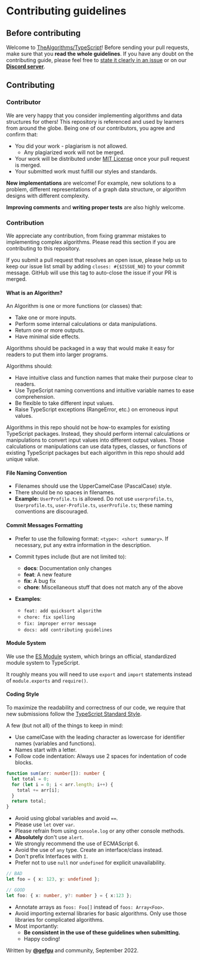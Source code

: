 # Contributing guidelines

## Before contributing

Welcome to [TheAlgorithms/TypeScript](https://github.com/TheAlgorithms/TypeScript)! Before sending your pull requests,
make sure that you **read the whole guidelines**. If you have any doubt on the contributing guide, please feel free to
[state it clearly in an issue](https://github.com/TheAlgorithms/TypeScript/issues/new) or on our [**Discord server**](https://discord.gg/c7MnfGFGa6).

## Contributing

### Contributor

We are very happy that you consider implementing algorithms and data structures for others! This repository is
referenced and used by learners from around the globe. Being one of our contributors, you agree and confirm that:

- You did your work - plagiarism is not allowed.
  - Any plagiarized work will not be merged.
- Your work will be distributed under [MIT License](LICENSE) once your pull request is merged.
- Your submitted work must fulfill our styles and standards.

**New implementations** are welcome! For example, new solutions to a problem, different representations of a graph data
structure, or algorithm designs with different complexity.

**Improving comments** and **writing proper tests** are also highly welcome.

### Contribution

We appreciate any contribution, from fixing grammar mistakes to implementing complex algorithms. Please read this
section if you are contributing to this repository.

If you submit a pull request that resolves an open issue, please help us to keep our issue list small by adding
`closes: #{$ISSUE_NO}` to your commit message. GitHub will use this tag to auto-close the issue if your PR is merged.

#### What is an Algorithm?

An Algorithm is one or more functions (or classes) that:

- Take one or more inputs.
- Perform some internal calculations or data manipulations.
- Return one or more outputs.
- Have minimal side effects.

Algorithms should be packaged in a way that would make it easy for readers to put them into larger programs.

Algorithms should:

- Have intuitive class and function names that make their purpose clear to readers.
- Use TypeScript naming conventions and intuitive variable names to ease comprehension.
- Be flexible to take different input values.
- Raise TypeScript exceptions (RangeError, etc.) on erroneous input values.

Algorithms in this repo should not be how-to examples for existing TypeScript packages. Instead, they should perform
internal calculations or manipulations to convert input values into different output values. Those calculations or
manipulations can use data types, classes, or functions of existing TypeScript packages but each algorithm in this repo
should add unique value.

#### File Naming Convention

- Filenames should use the UpperCamelCase (PascalCase) style.
- There should be no spaces in filenames.
- **Example:** `UserProfile.ts` is allowed. Do not use `userprofile.ts`, `Userprofile.ts`, `user-Profile.ts`, `userProfile.ts`; these naming conventions are discouraged.

#### Commit Messages Formatting

- Prefer to use the following format: `<type>: <short summary>`. If necessary, put any extra information in the description.
- Commit types include (but are not limited to): 
  - **docs**: Documentation only changes
  - **feat**: A new feature
  - **fix**: A bug fix
  - **chore**: Miscellaneous stuff that does not match any of the above

- **Examples**: 
  - `feat: add quicksort algorithm`
  - `chore: fix spelling`
  - `fix: improper error message`
  -  `docs: add contributing guidelines`

#### Module System

We use the [ES Module](https://hacks.mozilla.org/2018/03/es-modules-a-cartoon-deep-dive/) system, which brings an official, standardized module system to TypeScript.

It roughly means you will need to use `export` and `import` statements instead of `module.exports` and `require()`.

#### Coding Style

To maximize the readability and correctness of our code, we require that new submissions follow the
[TypeScript Standard Style](https://github.com/standard/ts-standard).

A few (but not all) of the things to keep in mind:

- Use camelCase with the leading character as lowercase for identifier names (variables and functions).
- Names start with a letter.
- Follow code indentation: Always use 2 spaces for indentation of code blocks.

```ts
function sum(arr: number[]): number {
  let total = 0;
  for (let i = 0; i < arr.length; i++) {
    total += arr[i];
  }
  return total;
}
```

- Avoid using global variables and avoid `==`.
- Please use `let` over `var`.
- Please refrain from using `console.log` or any other console methods.
- **Absolutely** don't use `alert`.
- We strongly recommend the use of ECMAScript 6.
- Avoid the use of `any` type. Create an interface/class instead.
- Don't prefix Interfaces with `I`.
- Prefer not to use `null` nor `undefined` for explicit unavailability. 

```ts
// BAD
let foo = { x: 123, y: undefined };

// GOOD
let foo: { x: number, y?: number } = { x:123 };
```
- Annotate arrays as `foos: Foo[]` instead of `foos: Array<Foo>`.
- Avoid importing external libraries for basic algorithms. Only use those libraries for complicated algorithms.
- Most importantly:
  - **Be consistent in the use of these guidelines when submitting.**
  - Happy coding!

Written by [**@gefgu**](https://github.com/gefgu) and community, September 2022.
